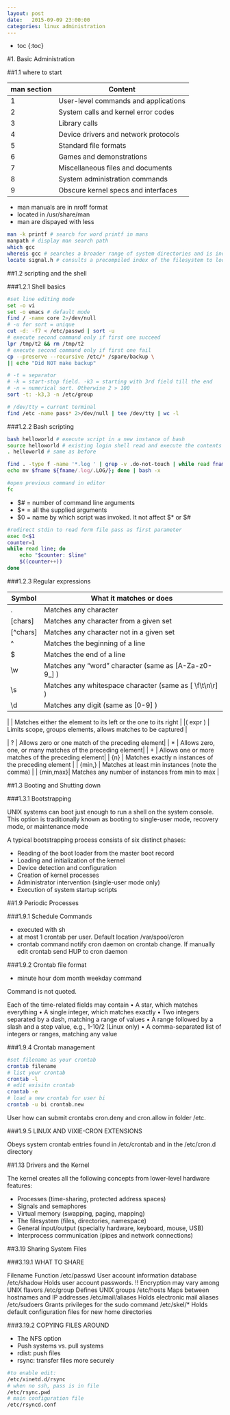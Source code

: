 ```yaml
---
layout: post
date:   2015-09-09 23:00:00
categories: linux administration
---
```

* toc
{:toc}

#1. Basic Administration

##1.1 where to start

| man section | Content |
|-------------|----------|
| 1 | User-level commands and applications |
| 2 | System calls and kernel error codes |
| 3 | Library calls |
| 4 | Device drivers and network protocols |
| 5 | Standard file formats |
| 6 | Games and demonstrations |
| 7 | Miscellaneous files and documents |
| 8 | System administration commands |
| 9 | Obscure kernel specs and interfaces |

- man manuals are in nroff format
- located in /usr/share/man
- man are dispayed with less

~~~ bash
man -k printf # search for word printf in mans
manpath # display man search path
which gcc
whereis gcc # searches a broader range of system directories and is independent of your shell’s search path.
locate signal.h # consults a precompiled index of the filesystem to locate filenames that match a particular pattern. 
~~~

##1.2 scripting and the shell

###1.2.1 Shell basics

~~~bash
#set line editing mode
set -o vi
set -o emacs # default mode
find / -name core 2>/dev/null
# -u for sort = unique
cut -d: -f7 < /etc/passwd | sort -u
# execute second command only if first one succeed
lpr /tmp/t2 && rm /tmp/t2
# execute second command only if first one fail
cp --preserve --recursive /etc/* /spare/backup \
|| echo "Did NOT make backup"

# -t = separator
# -k = start-stop field. -k3 = starting with 3rd field till the end
# -n = numerical sort. Otherwise 2 > 100
sort -t: -k3,3 -n /etc/group

# /dev/tty = current terminal
find /etc -name pass* 2>/dev/null | tee /dev/tty | wc -l
~~~

###1.2.2 Bash scripting

~~~bash
bash helloworld # execute script in a new instance of bash
source helloworld # existing login shell read and execute the contents of the file
. helloworld # same as before 
~~~

~~~bash
find . -type f -name '*.log ' | grep -v .do-not-touch | while read fname; do
echo mv $fname ${fname/.log/.LOG/}; done | bash -x

#open previous command in editor
fc
~~~

* $# = number of command line arguments
* $* = all the supplied arguments
* $0 = name by which script was invoked. It not affect $* or $#

~~~bash
#redirect stdin to read form file pass as first parameter
exec 0<$1
counter=1
while read line; do
	echo "$counter: $line"
	$((counter++))
done
~~~

###1.2.3 Regular expressions


| Symbol   | What it matches or does |
|----------|----------|
|.         | Matches any character |
|[chars]   | Matches any character from a given set |
|[^chars]  | Matches any character not in a given set|
|^         | Matches the beginning of a line |
|$         | Matches the end of a line |
|\w        | Matches any “word” character (same as [A-Za-z0-9_] ) |
|\s        | Matches any whitespace character (same as [ \f\t\n\r] ) |
|\d        | Matches any digit (same as [0-9] ) |

|         | Matches either the element to its left or the one to its right |
|( expr ) | Limits scope, groups elements, allows matches to be captured |

| ?        | Allows zero or one match of the preceding element|
| *        | Allows zero, one, or many matches of the preceding element|
| +        | Allows one or more matches of the preceding element|
| {n}      | Matches exactly n instances of the preceding element |
| {min,}   | Matches at least min instances (note the comma) |
| {min,max}| Matches any number of instances from min to max |



##1.3 Booting and Shutting down

###1.3.1 Bootstrapping

UNIX systems can boot just enough to run a shell on the system console. 
This option is traditionally known as booting to single-user mode, recovery mode, or maintenance mode


A typical bootstrapping process consists of six distinct phases:
* Reading of the boot loader from the master boot record
* Loading and initialization of the kernel
* Device detection and configuration
* Creation of kernel processes
* Administrator intervention (single-user mode only)
* Execution of system startup scripts

##1.9 Periodic Processes

###1.9.1 Schedule Commands

- executed with sh
- at most 1 crontab per user. Default location /var/spool/cron
- crontab command notify cron daemon on crontab change. If manually edit crontab send HUP to cron daemon

###1.9.2 Crontab file format

- minute hour dom month weekday command

Command is not quoted.

Each of the time-related fields may contain
• A star, which matches everything
• A single integer, which matches exactly
• Two integers separated by a dash, matching a range of values
• A range followed by a slash and a step value, e.g., 1-10/2 (Linux only)
• A comma-separated list of integers or ranges, matching any value

###1.9.4 Crontab management

~~~bash
#set filename as your crontab
crontab filename
# list your crontab
crontab -l
# edit exisitn crontab
crontab -e
# load a new crontab for user bi
crontab -u bi crontab.new
~~~

User how can submit crontabs cron.deny and cron.allow in folder /etc.

###1.9.5 LINUX AND VIXIE-CRON EXTENSIONS

Obeys system crontab entries found in /etc/crontab and in the /etc/cron.d directory

##1.13 Drivers and the Kernel

The kernel creates all the following concepts from lower-level hardware features:
- Processes (time-sharing, protected address spaces)
- Signals and semaphores
- Virtual memory (swapping, paging, mapping)
- The filesystem (files, directories, namespace)
- General input/output (specialty hardware, keyboard, mouse, USB)
- Interprocess communication (pipes and network connections)


##3.19 Sharing System Files

###3.19.1 WHAT TO SHARE

Filename Function
/etc/passwd User account information database
/etc/shadow Holds user account passwords. !! Encryption may vary among UNIX flavors
/etc/group Defines UNIX groups
/etc/hosts Maps between hostnames and IP addresses
/etc/mail/aliases Holds electronic mail aliases
/etc/sudoers Grants privileges for the sudo command
/etc/skel/* Holds default configuration files for new home directories

###3.19.2 COPYING FILES AROUND

- The NFS option
- Push systems vs. pull systems
- rdist: push files
- rsync: transfer files more securely

~~~bash
#to enable edit:
/etc/xinetd.d/rsync
# when no ssh, pass is in file
/etc/rsync.pwd 
# main configuration file
/etc/rsyncd.conf
~~~
